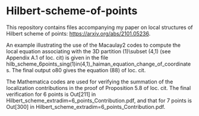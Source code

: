 # Hilbert-scheme-of-points
This repository contains  files accompanying my paper on local structures of Hilbert scheme of points: https://arxiv.org/abs/2101.05236.

An example illustrating the use of the Macaulay2 codes to compute the local equation associating with the 3D partition (1)\subset (4,1) (see Appendix A.1 of loc. cit) is given in the file hilb_scheme_6points_sing(1)in(4,1)_haiman_equation_change_of_coordinates. The final output o80 gives the equation (88) of loc. cit.

The Mathematica codes are used for verifying the summation of the localization contributions in the proof of Proposition 5.8 of loc. cit. The final verification for 6 points is Out[211] in Hilbert_scheme_extradim=6_points_Contribution.pdf, and that for 7 points is Out[300] in Hilbert_scheme_extradim=6_points_Contribution.pdf. 
